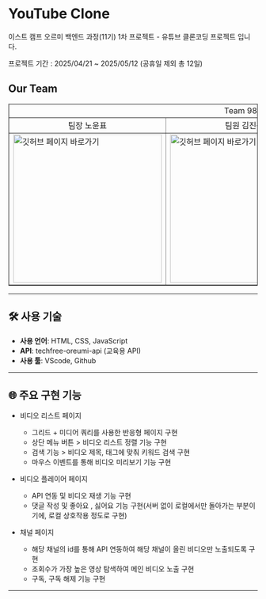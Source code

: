 # YouTube Clone
이스트 캠프 오르미 백엔드 과정(11기) 1차 프로젝트 - 유튜브 클론코딩 프로젝트 입니다.

프로젝트 기간 : 2025/04/21 ~ 2025/05/12 (공휴일 제외 총 12일)

## Our Team
<table border= 1px solid>
  <thead>
  <tr><td colspan=3 align="center">Team 98.9</td></tr>
  </thead>
  <tr align="center">
    <td>팀장 노윤표</td>
    <td>팀원 김진욱</td>
    <td>팀원 방준철</td>
  </tr>

  <tr>
    <td><a href=https://github.com/Nyppp><img object-fit=fill src=https://avatars.githubusercontent.com/u/63279872?v=4 width="300" height="300" alt="깃허브 페이지 바로가기"></a></td>
    <td><a href=https://github.com/Jaykim98z><img object-fit=fill src=https://avatars.githubusercontent.com/u/99804318?v=4 width="300" height="300" alt="깃허브 페이지 바로가기"></a></td>
    <td><a href=https://github.com/bangjjun><img  object-fit=fill src=https://avatars.githubusercontent.com/u/206670961?v=4 width="300" height="300" alt="깃허브 페이지 바로가기"></a></td>
  </tr>
</table>

---
## 🛠️ 사용 기술

- **사용 언어**: HTML, CSS, JavaScript
- **API**: techfree-oreumi-api (교육용 API)
- **사용 툴**: VScode, Github
---

## 🌐 주요 구현 기능
- 비디오 리스트 페이지
  - 그리드 + 미디어 쿼리를 사용한 반응형 페이지 구현
  - 상단 메뉴 버튼 > 비디오 리스트 정렬 기능 구현
  - 검색 기능 > 비디오 제목, 태그에 맞춰 키워드 검색 구현
  - 마우스 이벤트를 통해 비디오 미리보기 기능 구현
    
- 비디오 플레이어 페이지
  - API 연동 및 비디오 재생 기능 구현
  - 댓글 작성 및 좋아요 , 싫어요 기능 구현(서버 없이 로컬에서만 돌아가는 부분이기에, 로컬 상호작용 정도로 구현)

- 채널 페이지
  - 해당 채널의 id를 통해 API 연동하여 해당 채널이 올린 비디오만 노출되도록 구현
  - 조회수가 가장 높은 영상 탐색하여 메인 비디오 노출 구현
  - 구독, 구독 해제 기능 구현
---
